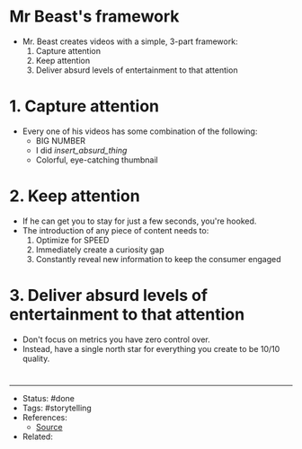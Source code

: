 # Mr Beast's framework
- Mr. Beast creates videos with a simple, 3-part framework:
	1. Capture attention
	2. Keep attention
	3. Deliver absurd levels of entertainment to that attention

# 1. Capture attention
- Every one of his videos has some combination of the following:
	- BIG NUMBER
	- I did *insert_absurd_thing*
	- Colorful, eye-catching thumbnail

# 2. Keep attention
- If he can get you to stay for just a few seconds, you're hooked.
- The introduction of any piece of content needs to:
	1. Optimize for SPEED
	2. Immediately create a curiosity gap
	3. Constantly reveal new information to keep the consumer engaged

# 3. Deliver absurd levels of entertainment to that attention
- Don't focus on metrics you have zero control over.
- Instead, have a single north star for everything you create to be 10/10 quality.

#
---
- Status: #done
- Tags: #storytelling 
- References:
	- [Source](https://twitter.com/dickiebush/status/1491945854705586176)
- Related:
